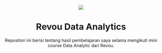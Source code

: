 <p align="center">
  <a href='https://www.revou.co/'><img src="Revou/revou.png"></a>
</p>

<h1 align="center">Revou Data Analytics</h1>

<p align="center">
  Repositori ini berisi tentang hasil pembelajaran saya selama mengikuti mini course Data Analytic dari Revou.
</p>
